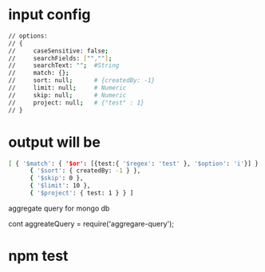 
# input config
```bash
// options:
// {
//     caseSensitive: false;
//     searchFields: ["",""];
//     searchText: "";  #String
//     match: {};       
//     sort: null;      # {createdBy: -1}
//     limit: null;     # Numeric 
//     skip: null;      # Numeric 
//     project: null;   # {"test" : 1}
// }
```

# output will be 
```bash
[ { '$match': { '$or': [{test:{ '$regex': 'test' }, '$option': 'i'}] } },
      { '$sort': { createdBy: -1 } },
      { '$skip': 0 },
      { '$limit': 10 },
      { '$project': { test: 1 } } ]

```
aggregate query for mongo db

cont aggreateQuery = require('aggregare-query');


# npm test
